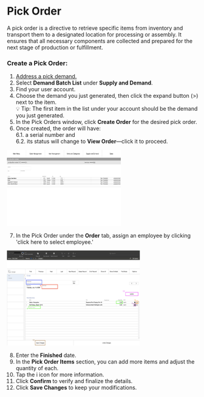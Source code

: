 # Pick Order

A pick order is a directive to retrieve specific items from inventory and transport them to a designated location for processing or assembly. It ensures that all necessary components are collected and prepared for the next stage of production or fulfillment. 

### Create a Pick Order:

1. [Address a pick demand.](https://github.com/Fx-Professional-Services/HorizonDocs/blob/staging/Horizon%20User%20Guide/05%20Orders/Address%20Demand.md)
2. Select **Demand Batch List** under **Supply and Demand**.
3. Find your user account. 
4. Choose the demand you just generated, then click the expand button (>) next to the item. <br>
	 💡 Tip: The first item in the list under your account should be the demand you just generated.
5. In the Pick Orders window, click **Create Order** for the desired pick order.
6. Once created, the order will have: <br>
	6.1. a serial number and <br> 
	6.2. its status will change to **View Order**—click it to proceed. <br>
	
<img src="https://github.com/Fx-Professional-Services/HorizonDocs/blob/staging/Horizon%20User%20Guide/00%20Assets/29_view_order.png" width="300" height="200">

7. In the Pick Order under the **Order** tab, assign an employee by clicking 'click here to select employee.'

<img src="https://github.com/Fx-Professional-Services/HorizonDocs/blob/staging/Horizon%20User%20Guide/00%20Assets/27_pick_order.png" width="350" height="250">

8. Enter the **Finished** date.
9. In the **Pick Order Items** section, you can add more items and adjust the quantity of each. 
11. Tap the i icon for more information.
12. Click **Confirm** to verify and finalize the details.
13. Click **Save Changes** to keep your modifications.
